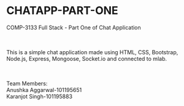 # CHATAPP-PART-ONE<br>

COMP-3133 Full Stack - Part One of Chat Application<br><br><br>

This is a simple chat application made using HTML, CSS, Bootstrap, Node.js, Express, Mongoose, Socket.io and connected to mlab.<br><br><br>

Team Members:<br>
 Anushka Aggarwal-101195651<br>
 Karanjot Singh-101195883<br>
 
 
